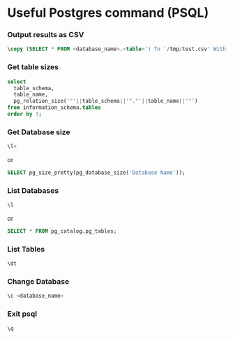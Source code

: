 # Useful Postgres command (PSQL)

### Output results as CSV
```sql
\copy (SELECT * FROM <database_name>.<table>') To '/tmp/test.csv' With CSV DELIMITER ',' HEADER;
```

### Get table sizes
```sql
select 
  table_schema, 
  table_name,
  pg_relation_size('"'||table_schema||'"."'||table_name||'"')
from information_schema.tables
order by 3;
```

### Get Database size
```sql
\l+
```
or
```sql
SELECT pg_size_pretty(pg_database_size('Database Name'));
```

### List Databases
```sql
\l
```
or
```sql
SELECT * FROM pg_catalog.pg_tables;
```

### List Tables
```sql
\dt
```

### Change Database
```sh
\c <database_name>
```

### Exit psql
```sh
\q 
```
